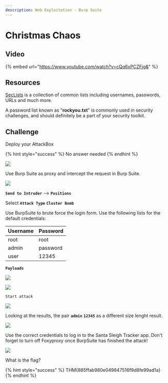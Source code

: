 ```yaml
---
description: Web Exploitation - Burp Suite
---
```


# Christmas Chaos

## Video

{% embed url="https://www.youtube.com/watch?v=cQq6xPCZFjg&" %}

## Resources

[SecLists](https://github.com/danielmiessler/SecLists/) is a collection of common lists including usernames, passwords, URLs and much more.

A password list known as "**rockyou.txt**" is commonly used in security challenges, and should definitely be a part of your security toolkit.

## Challenge

Deploy your AttackBox

{% hint style="success" %}
No answer needed
{% endhint %}

![](../.gitbook/assets/image%20%2834%29.png)

Use Burp Suite as proxy and intercept the request in Burp Suite.

![](../.gitbook/assets/image%20%2825%29.png)

**`Send to Intruder`** --&gt; **`Positions`**

Select **`Attack Type`** **`Cluster Bomb`**

Use BurpSuite to brute force the login form. Use the following lists for the default credentials: 

| Username | Password |
| :--- | :--- |
| root | root |
| admin | password |
| user | 12345 |

**`Payloads`**

![](../.gitbook/assets/image%20%284%29.png)

![](../.gitbook/assets/image%20%282%29.png)

`Start attack`

![](../.gitbook/assets/image%20%2843%29.png)

Looking at the results, the pair **`admin`** **`12345`** as a different size lenght result.

![](../.gitbook/assets/image%20%2840%29.png)

Use the correct credentials to log in to the Santa Sleigh Tracker app. Don't forget to turn off Foxyproxy once BurpSuite has finished the attack!

![](../.gitbook/assets/image%20%286%29.png)

What is the flag?

{% hint style="success" %}
THM{885ffab980e049847516f9d8fe99ad1a}
{% endhint %}

